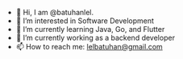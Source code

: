 - 👋 Hi, I am @batuhanlel.
- 👀 I’m interested in Software Development
- 🌱 I’m currently learning Java, Go, and Flutter
- 🔭 I’m currently working as a backend developer
- 📫 How to reach me: lelbatuhan@gmail.com
